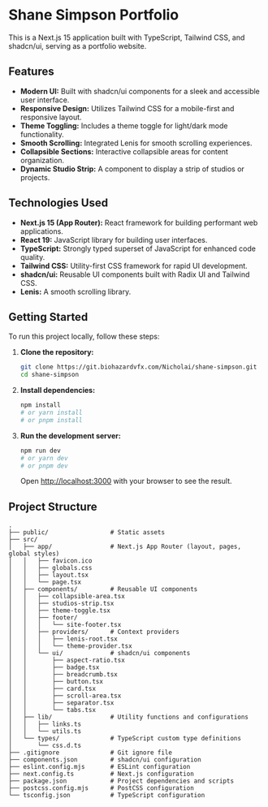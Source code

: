 # Shane Simpson Portfolio

This is a Next.js 15 application built with TypeScript, Tailwind CSS, and shadcn/ui, serving as a portfolio website.

## Features

*   **Modern UI:** Built with shadcn/ui components for a sleek and accessible user interface.
*   **Responsive Design:** Utilizes Tailwind CSS for a mobile-first and responsive layout.
*   **Theme Toggling:** Includes a theme toggle for light/dark mode functionality.
*   **Smooth Scrolling:** Integrated Lenis for smooth scrolling experiences.
*   **Collapsible Sections:** Interactive collapsible areas for content organization.
*   **Dynamic Studio Strip:** A component to display a strip of studios or projects.

## Technologies Used

*   **Next.js 15 (App Router):** React framework for building performant web applications.
*   **React 19:** JavaScript library for building user interfaces.
*   **TypeScript:** Strongly typed superset of JavaScript for enhanced code quality.
*   **Tailwind CSS:** Utility-first CSS framework for rapid UI development.
*   **shadcn/ui:** Reusable UI components built with Radix UI and Tailwind CSS.
*   **Lenis:** A smooth scrolling library.

## Getting Started

To run this project locally, follow these steps:

1.  **Clone the repository:**

    ```bash
    git clone https://git.biohazardvfx.com/Nicholai/shane-simpson.git
    cd shane-simpson
    ```

2.  **Install dependencies:**

    ```bash
    npm install
    # or yarn install
    # or pnpm install
    ```

3.  **Run the development server:**

    ```bash
    npm run dev
    # or yarn dev
    # or pnpm dev
    ```

    Open [http://localhost:3000](http://localhost:3000) with your browser to see the result.

## Project Structure

```
.
├── public/                 # Static assets
├── src/
│   ├── app/                # Next.js App Router (layout, pages, global styles)
│   │   ├── favicon.ico
│   │   ├── globals.css
│   │   ├── layout.tsx
│   │   └── page.tsx
│   ├── components/         # Reusable UI components
│   │   ├── collapsible-area.tsx
│   │   ├── studios-strip.tsx
│   │   ├── theme-toggle.tsx
│   │   ├── footer/
│   │   │   └── site-footer.tsx
│   │   ├── providers/      # Context providers
│   │   │   ├── lenis-root.tsx
│   │   │   └── theme-provider.tsx
│   │   └── ui/             # shadcn/ui components
│   │       ├── aspect-ratio.tsx
│   │       ├── badge.tsx
│   │       ├── breadcrumb.tsx
│   │       ├── button.tsx
│   │       ├── card.tsx
│   │       ├── scroll-area.tsx
│   │       ├── separator.tsx
│   │       └── tabs.tsx
│   ├── lib/                # Utility functions and configurations
│   │   ├── links.ts
│   │   └── utils.ts
│   └── types/              # TypeScript custom type definitions
│       └── css.d.ts
├── .gitignore              # Git ignore file
├── components.json         # shadcn/ui configuration
├── eslint.config.mjs       # ESLint configuration
├── next.config.ts          # Next.js configuration
├── package.json            # Project dependencies and scripts
├── postcss.config.mjs      # PostCSS configuration
└── tsconfig.json           # TypeScript configuration
